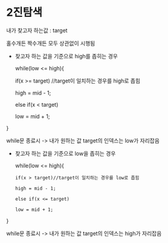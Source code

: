 # 2진탐색

내가 찾고자 하는값 : target

홀수개든 짝수개든 모두 상관없이 시행됨

- 찾고자 하는 값을 기준으로 high를 좁히는 경우
  
   while(low <= high){
 
    if(x >= target) //target이 일치하는 경우를 high로 좁힘 
  
    high = mid - 1;
    
    else if(x < target)
  
    low = mid + 1;
    
}

 while문 종료시 -> 내가 원하는 값 target의 인덱스는 low가 자리잡음

- 찾고자 하는 값을 기준으로 low을 좁히는 경우

  while(low <= high){
  
      if(x > target)//target이 일치하는 경우를 low로 좁힘
  
      high = mid - 1;
  
      else if(x <= target)
  
      low = mid + 1;
  
}

while문 종료시 -> 내가 원하는 값 target의 인덱스는 high가 자리잡음
